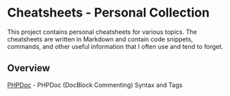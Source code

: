 # Cheatsheets - Personal Collection

This project contains personal cheatsheets for various topics. The cheatsheets are written in Markdown and contain code snippets, commands, and other useful information that I often use and tend to forget.

## Overview

[PHPDoc](sheet/phpdoc.md) - PHPDoc (DocBlock Commenting) Syntax and Tags

